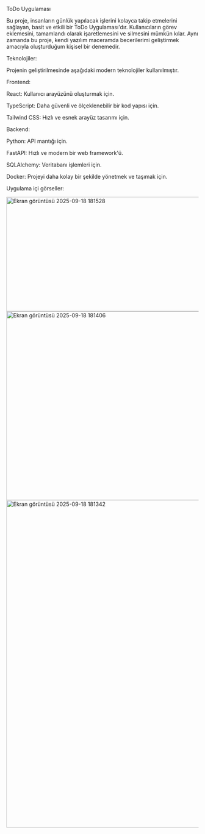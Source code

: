 ToDo Uygulaması

Bu proje, insanların günlük yapılacak işlerini kolayca takip etmelerini sağlayan, basit ve etkili bir ToDo Uygulaması'dır. Kullanıcıların görev eklemesini, tamamlandı olarak işaretlemesini ve silmesini mümkün kılar. Aynı zamanda bu proje, kendi yazılım maceramda becerilerimi geliştirmek amacıyla oluşturduğum kişisel bir denemedir.

Teknolojiler:

Projenin geliştirilmesinde aşağıdaki modern teknolojiler kullanılmıştır.

Frontend:

React: Kullanıcı arayüzünü oluşturmak için.

TypeScript: Daha güvenli ve ölçeklenebilir bir kod yapısı için.

Tailwind CSS: Hızlı ve esnek arayüz tasarımı için.

Backend:

Python: API mantığı için.

FastAPI: Hızlı ve modern bir web framework'ü.

SQLAlchemy: Veritabanı işlemleri için.

Docker: Projeyi daha kolay bir şekilde yönetmek ve taşımak için.

Uygulama içi görseller:

<img width="800" height="300" alt="Ekran görüntüsü 2025-09-18 181528" src="https://github.com/user-attachments/assets/29f2ffe9-02e8-4a3b-b2ec-0e822fb8b8ce" />
<img width="516" height="495" alt="Ekran görüntüsü 2025-09-18 181406" src="https://github.com/user-attachments/assets/85e8f66b-5f30-4cc2-94cb-3a667ce8bad9" />
<img width="1867" height="859" alt="Ekran görüntüsü 2025-09-18 181342" src="https://github.com/user-attachments/assets/4db28c04-2d9d-4a1f-b037-d44b4075f3ef" />


